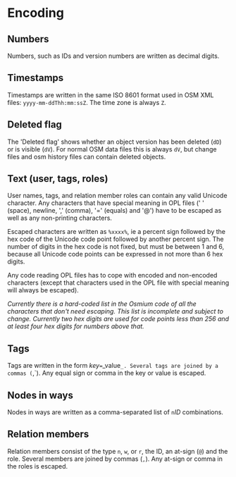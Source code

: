 
# Encoding

## Numbers

Numbers, such as IDs and version numbers are written as decimal digits.


## Timestamps

Timestamps are written in the same ISO 8601 format used in OSM XML files:
`yyyy-mm-ddThh:mm:ssZ`. The time zone is always `Z`.


## Deleted flag

The 'Deleted flag' shows whether an object version has been deleted (`dD`) or
is visible (`dV`). For normal OSM data files this is always `dV`, but change
files and osm history files can contain deleted objects.


## Text (user, tags, roles)

User names, tags, and relation member roles can contain any valid Unicode
character. Any characters that have special meaning in OPL files (' ' (space),
newline, ',' (comma), '=' (equals) and '@') have to be escaped as well as any
non-printing characters.

Escaped characters are written as `%xxxx%`, ie a percent sign followed by the
hex code of the Unicode code point followed by another percent sign. The
number of digits in the hex code is not fixed, but must be between 1 and 6,
because all Unicode code points can be expressed in not more than 6 hex digits.

Any code reading OPL files has to cope with encoded and non-encoded characters
(except that characters used in the OPL file with special meaning will always
be escaped).

_Currently there is a hard-coded list in the Osmium code of all the characters
that don't need escaping. This list is incomplete and subject to change.
Currently two hex digits are used for code points less than 256 and at least
four hex digits for numbers above that._


## Tags

Tags are written in the form _key_`=`_value`_. Several tags are joined by a
commas (`,`). Any equal sign or comma in the key or value is escaped.


## Nodes in ways

Nodes in ways are written as a comma-separated list of `n`_ID_ combinations.


## Relation members

Relation members consist of the type `n`, `w`, or `r`, the ID, an at-sign (`@`)
and the role. Several members are joined by commas (`,`). Any at-sign or comma
in the roles is escaped.


